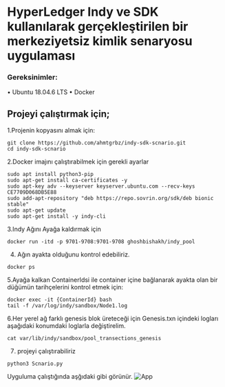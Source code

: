 # HyperLedger Indy ve SDK kullanılarak gerçekleştirilen bir merkeziyetsiz kimlik senaryosu uygulaması

### Gereksinimler:
•	Ubuntu 18.04.6 LTS
•	 Docker

## Projeyi çalıştırmak için;

1.Projenin kopyasını almak için:
```
git clone https://github.com/ahmtgrbz/indy-sdk-scnario.git
cd indy-sdk-scnario
```

2.Docker imajını çalıştırabilmek için gerekli ayarlar
```
sudo apt install python3-pip
sudo apt-get install ca-certificates -y
sudo apt-key adv --keyserver keyserver.ubuntu.com --recv-keys CE7709D068DB5E88
sudo add-apt-repository "deb https://repo.sovrin.org/sdk/deb bionic stable"
sudo apt-get update
sudo apt-get install -y indy-cli
```

3.Indy Ağını Ayağa kaldırmak için
```
docker run -itd -p 9701-9708:9701-9708 ghoshbishakh/indy_pool
```

4. Ağın ayakta olduğunu kontrol edebiliriz.
```
docker ps
```

5.Ayağa kalkan ContainerIdsi ile container içine bağlanarak ayakta olan bir düğümün tarihçelerini kontrol etmek için:
```
docker exec -it {ContainerId} bash
tail -f /var/log/indy/sandbox/Node1.log
```

6.Her yerel ağ farklı genesis blok üreteceği için Genesis.txn içindeki logları aşağıdaki konumdaki loglarla değiştirelim.
```
cat var/lib/indy/sandbox/pool_transections_genesis
```

7. projeyi çalıştırabiliriz
```
python3 Scnario.py
```

Uyguluma çalıştığında aşğıdaki gibi görünür.
![App](https://github.com/ahmtgrbz/indy-sdk-scnario/assets/44843548/4c4c235c-c382-4f66-b753-83b7e3a49f21)

